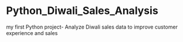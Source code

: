 # Python_Diwali_Sales_Analysis
my first Python project- Analyze Diwali sales data to improve customer experience and sales
